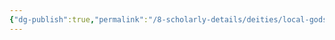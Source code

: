 ```yaml
---
{"dg-publish":true,"permalink":"/8-scholarly-details/deities/local-gods/sarnai/","noteIcon":""}
---
```


